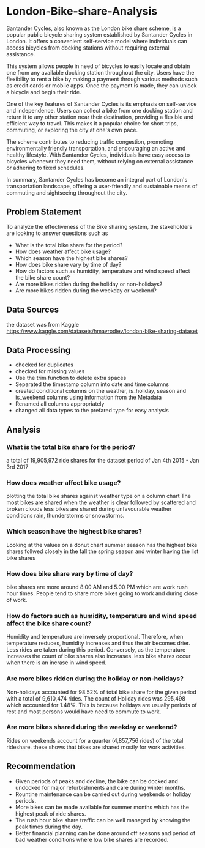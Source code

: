 # London-Bike-share-Analysis

Santander Cycles, also known as the London bike share scheme, is a popular public bicycle sharing system established by Santander Cycles in London. It offers a convenient self-service model where individuals can access bicycles from docking stations without requiring external assistance.

This system allows people in need of bicycles to easily locate and obtain one from any available docking station throughout the city. Users have the flexibility to rent a bike by making a payment through various methods such as credit cards or mobile apps. Once the payment is made, they can unlock a bicycle and begin their ride.

One of the key features of Santander Cycles is its emphasis on self-service and independence. Users can collect a bike from one docking station and return it to any other station near their destination, providing a flexible and efficient way to travel. This makes it a popular choice for short trips, commuting, or exploring the city at one's own pace.

The scheme contributes to reducing traffic congestion, promoting environmentally friendly transportation, and encouraging an active and healthy lifestyle. With Santander Cycles, individuals have easy access to bicycles whenever they need them, without relying on external assistance or adhering to fixed schedules.

In summary, Santander Cycles has become an integral part of London's transportation landscape, offering a user-friendly and sustainable means of commuting and sightseeing throughout the city.


## Problem Statement
To analyze the effectiveness of the Bike sharing system, the stakeholders are looking to answer questions such as
- What is the total bike share for the period?
- How does weather affect bike usage?
- Which season have the highest bike shares?
- How does bike share vary by time of day?
- How do factors such as humidity, temperature and wind speed affect the bike share count?
- Are more bikes ridden during the holiday or non-holidays?
- Are more bikes ridden during the weekday or weekend?


## Data Sources
the dataset was from Kaggle  
https://www.kaggle.com/datasets/hmavrodiev/london-bike-sharing-dataset


## Data Processing
- checked for duplicates
- checked for missing values
- Use the trim function to delete extra spaces
- Separated the timestamp column into date and time columns
- created conditional columns on the weather, is_holiday, season and is_weekend columns using information from the Metadata 
- Renamed all columns appropriately
- changed all data types to the prefared type for easy analysis


## Analysis
### What is the total bike share for the period?
a total of 19,905,972 ride shares for the dataset period of Jan 4th 2015 - Jan 3rd 2017

### How does weather affect bike usage?
plotting the total bike shares against weather type on a column chart
The most bikes are shared when the weather is clear  followed by scattered and broken clouds 
less bikes are shared during unfavourable weather conditions rain, thunderstorms or snowstorms.


### Which season have the highest bike shares?
Looking at the values on a donut chart
summer season has the highest bike shares follwed closely in the fall the spring season and winter having the list bike shares


### How does bike share vary by time of day?
bike shares are more around 8.00 AM and 5.00 PM which are work rush hour times.
People tend to share more bikes going to work and during close of work.


### How do factors such as humidity, temperature and wind speed affect the bike share count?
Humidity and temperature are inversely proportional. Therefore, when temperature reduces, humidity increases and thus the air becomes drier. 
Less rides are taken during this period. Conversely, as the temperature increases the count of bike shares also increases.
less bike shares occur when there is an incrase in wind speed.


### Are more bikes ridden during the holiday or non-holidays?
Non-holidays accounted for 98.52% of total bike share for the given period with a total of 9,610,474 rides. The count of Holiday rides was 295,498 which accounted for 1.48%. This is because holidays are usually periods of rest and most persons would have need to commute to work.


### Are more bikes shared during the weekday or weekend?
Rides on weekends account  for a quarter (4,857,756 rides) of the total rideshare.
these shows that bikes are shared mostly for work activities.



## Recommendation 
- Given periods of peaks and decline, the bike can be docked and undocked for major refurbishments and care during winter months.
- Rountine maintenance can be carried out during weekends or holiday periods.
- More bikes can be made available for summer months which has the highest peak of ride shares.
- The rush hour bike share traffic can be well managed by knowing the peak times during the day.
- Better financial planning can be done around off seasons and period of bad weather conditions where low bike shares are recorded.








